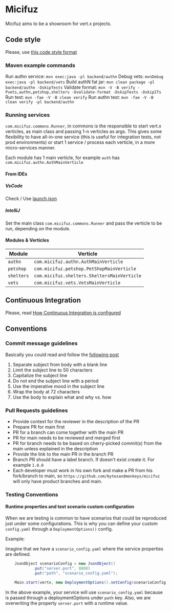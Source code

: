 # Micifuz

Micifuz aims to be a showroom for vert.x projects. 

## Code style

Please, use [this code style format](./docs/micifuz-formats.xml)

### Maven example commands

Run authn service: `mvn exec:java -pl backend/authn`
Debug vets: ` mvnDebug exec:java -pl backend/vets `
Build authN fat jar: `mvn clean package -pl backend/authn -DskipTests`
Validate format: `mvn -V -B verify -Pvets,authn,petshop,shelters -Dvalidate-format -DskipTests -DskipITs`
Run test: `mvn -fae -V -B clean verify`
Run authn test: `mvn -fae -V -B clean verify -pl backend/authn`

### Running services

`com.micifuz.commons.Runner`, in commons is the responsible to start vert.x verticles, as main class and passing 1-n verticles as args. This gives some flexibility to have all-in-one service (this is useful for integration tests, not prod environments) or start 1 service / process each verticle, in a more micro-services manner.

Each module has 1 main verticle, for example `auth` has `com.micifuz.authn.AuthMainVerticle`

#### From IDEs

##### VsCode

Check / Use [launch.json](.vscode/launch.json)

##### IntelliJ

Set the main class  `com.micifuz.commons.Runner` and pass the verticle to be run, depending on the module.


#### Modules & Verticles

| Module          | Verticle           |
| -------------   |-------------| 
| `authn`         | `com.micifuz.authn.AuthMainVerticle` | 
| `petshop`       | `com.micifuz.petshop.PetShopMainVerticle` | 
| `shelters`      | `com.micifuz.shelters.SheltersMainVerticle` | 
| `vets`          | `com.micifuz.vets.VetsMainVerticle` | 


## Continuous Integration 

Please, read [How Continuous Integration is configured](./docs/continuous-integration.md)

## Conventions

### Commit message guidelines

Basically you could read and follow the [following post](https://chris.beams.io/posts/git-commit/)

1. Separate subject from body with a blank line
2. Limit the subject line to 50 characters
3. Capitalize the subject line
4. Do not end the subject line with a period
5. Use the imperative mood in the subject line
6. Wrap the body at 72 characters
7. Use the body to explain what and why vs. how

### Pull Requests guidelines
* Provide context for the reviewer in the description of the PR
* Prepare PR for main first
* PR for a branch can come together with the main PR
* PR for main needs to be reviewed and merged first
* PR for branch needs to be based on cherry-picked commit(s) from the main unless explained in the description
* Provide the link to the main PR in the branch PR
* Branch PR should have a label branch. If doesn't exist create it. For example `1.0.0`
* Each developer must work in his own fork and make a PR from his fork/branch to main, 
so `https://github.com/bytesandmonkeys/micifuz` will only have product branches and main.

### Testing Conventions

#### Runtime properties and test scenario custom configuration

When we are testing is common to have scenarios that could be reproduced just under some configurations. This is why
you can define your custom `config.yaml` through a `DeploymentOptions()` config.

Example:

Imagine that we have a `scenario_config.yaml` where the service properties are defined.

```java
    JsonObject scenarioConfig = new JsonObject()
            .put("server.port", 8888)
            .put("path", "scenario_config.yaml");

    Main.start(vertx, new DeploymentOptions().setConfig(scenarioConfig)).result();
```

In the above example, your service will use `scenario_config.yaml` because is passed through a deploymentOptions under
`path` key. Also, we are overwriting the property `server.port` with a runtime value.